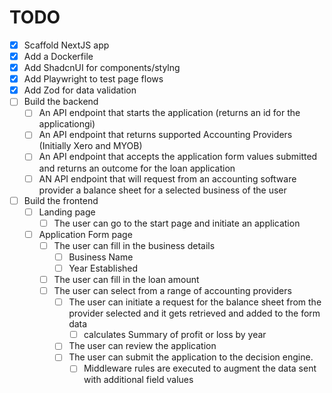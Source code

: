 # TODO

- [x] Scaffold NextJS app
- [x] Add a Dockerfile
- [x] Add ShadcnUI for components/stylng
- [x] Add Playwright to test page flows
- [x] Add Zod for data validation
- [ ] Build the backend
  - [ ] An API endpoint that starts the application (returns an id for the applicationgi)
  - [ ] An API endpoint that returns supported Accounting Providers (Initially Xero and MYOB)
  - [ ] An API endpoint that accepts the application form values submitted and returns an outcome for the loan application
  - [ ] AN API endpoint that will request from an accounting software provider a balance sheet for a selected business of the user
- [ ] Build the frontend
  - [ ] Landing page
    - [ ] The user can go to the start page and initiate an application
  - [ ] Application Form page
    - [ ] The user can fill in the business details 
      - [ ] Business Name
      - [ ] Year Established
    - [ ] The user can fill in the loan amount
    - [ ] The user can select from a range of accounting providers
      - [ ] The user can initiate a request for the balance sheet from the provider selected and it gets retrieved and added to the form data
        - [ ] calculates Summary of profit or loss by year
      - [ ] The user can review the application
      - [ ] The user can submit the application to the decision engine. 
        - [ ] Middleware rules are executed to augment the data sent with additional field values 
